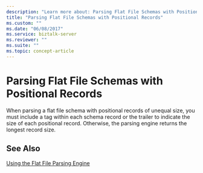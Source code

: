 ```yaml
---
description: "Learn more about: Parsing Flat File Schemas with Positional Records"
title: "Parsing Flat File Schemas with Positional Records"
ms.custom: ""
ms.date: "06/08/2017"
ms.service: biztalk-server
ms.reviewer: ""
ms.suite: ""
ms.topic: concept-article
---
```

# Parsing Flat File Schemas with Positional Records
When parsing a flat file schema with positional records of unequal size, you must include a tag within each schema record or the trailer to indicate the size of each positional record. Otherwise, the parsing engine returns the longest record size.  
  
## See Also  
 [Using the Flat File Parsing Engine](../core/using-the-flat-file-parsing-engine.md)
